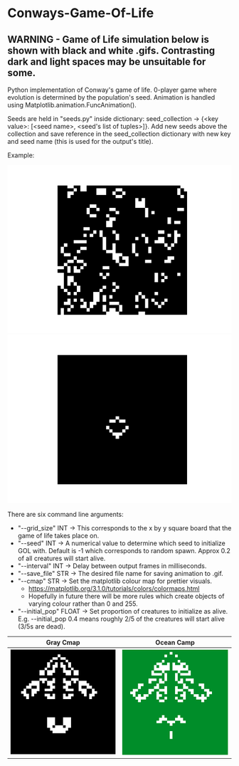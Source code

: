 # Conways-Game-Of-Life

## WARNING - Game of Life simulation below is shown with black and white .gifs. Contrasting dark and light spaces may be unsuitable for some.

Python implementation of Conway's game of life. 0-player game where evolution is determined by the population's seed. Animation is handled using Matplotlib.animation.FuncAnimation().

Seeds are held in "seeds.py" inside dictionary: seed_collection -> {\<key value\>: [\<seed name\>, <seed's list of tuples>]}. Add new seeds above the collection and save reference in the seed_collection dictionary with new key and seed name (this is used for the output's title). 

Example: 

![](https://raw.githubusercontent.com/LordLean/Conways-Game-Of-Life/main/Images/random_one.gif)
![](https://raw.githubusercontent.com/LordLean/Conways-Game-Of-Life/main/Images/fun_one.gif)

There are six command line arguments:
* "--grid_size" INT -> This corresponds to the x by y square board that the game of life takes place on.
* "--seed" INT -> A numerical value to determine which seed to initialize GOL with. Default is -1 which corresponds to random spawn. Approx 0.2 of all creatures will start alive.
* "--interval" INT -> Delay between output frames in milliseconds.
* "--save_file" STR -> The desired file name for saving animation to .gif.
* "--cmap" STR -> Set the matplotlib colour map for prettier visuals.
  * https://matplotlib.org/3.1.0/tutorials/colors/colormaps.html
  * Hopefully in future there will be more rules which create objects of varying colour rather than 0 and 255.
* "--initial_pop" FLOAT -> Set proportion of creatures to initialize as alive. E.g. --initial_pop 0.4 means roughly 2/5 of the creatures will start alive (3/5s are dead).
  
Gray Cmap            |  Ocean Camp
:-------------------------:|:-------------------------:
![](https://raw.githubusercontent.com/LordLean/Conways-Game-Of-Life/main/Images/fun2.png)  |  ![](https://raw.githubusercontent.com/LordLean/Conways-Game-Of-Life/main/Images/fun_ocean.png)
